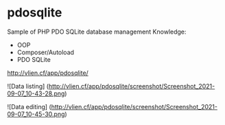 # pdosqlite
Sample of PHP PDO SQLite database management
Knowledge:
- OOP
- Composer/Autoload
- PDO SQLite

http://vlien.cf/app/pdosqlite/

![Data listing]
(http://vlien.cf/app/pdosqlite/screenshot/Screenshot_2021-09-07_10-43-28.png)

![Data editing]
(http://vlien.cf/app/pdosqlite/screenshot/Screenshot_2021-09-07_10-45-30.png)
